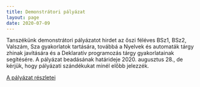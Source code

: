 ```yaml
---
title: Demonstrátori pályázat
layout: page 
date: 2020-07-09
---
```


Tanszékünk demonstrátori pályázatot hirdet az őszi féléves BSz1, BSz2, Valszám, Sza gyakorlatok tartására, továbbá  a Nyelvek és automaták tárgy zhinak javítására és a Deklaratív programozás tárgy gyakorlatainak segítésére. A pályázat beadásának határideje 2020. augusztus 28., de kérjük, hogy pályázati szándékukat minél előbb jelezzék. 


[A pályázat részletei](../demo_palyazat_2020_osz.pdf)

